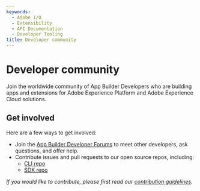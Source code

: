 ```yaml
---
keywords:
  - Adobe I/O
  - Extensibility
  - API Documentation
  - Developer Tooling
title: Developer community
---
```


# Developer community

Join the worldwide community of App Builder Developers who are building apps and extensions for Adobe Experience Platform and Adobe Experience Cloud solutions.

## Get involved

Here are a few ways to get involved:

* Join the [App Builder Developer Forums](https://experienceleaguecommunities.adobe.com/t5/app-builder/ct-p/app-builder) to meet other developers, ask questions, and offer help.
* Contribute issues and pull requests to our open source repos, including:
  * [CLI repo](https://github.com/adobe/aio-cli)
  * [SDK repo]( https://github.com/adobe/aio-sdk)

*If you would like to contribute, please first read our [contribution guidelines](../guides/contribution_guides/index.md).* 
